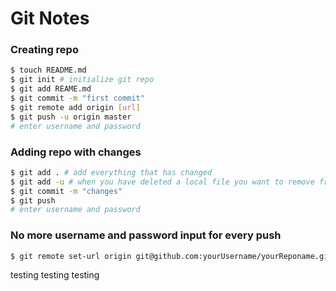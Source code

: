 # Git Notes

### Creating repo
``` sh
$ touch README.md
$ git init # initialize git repo
$ git add REAME.md
$ git commit -m "first commit"
$ git remote add origin [url]
$ git push -u origin master
# enter username and password
```

### Adding repo with changes
``` sh
$ git add . # add everything that has changed
$ git add -u # when you have deleted a local file you want to remove from your repo
$ git commit -m "changes"
$ git push
# enter username and password
```

### No more username and password input for every push
``` sh
$ git remote set-url origin git@github.com:yourUsername/yourReponame.git
```

testing testing testing